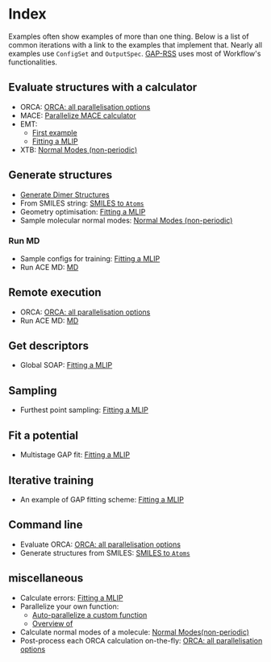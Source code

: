 
# Index

Examples often show examples of more than one thing. Below is a list of common iterations with a link to the examples that implement that. Nearly all examples use `ConfigSet` and `OutputSpec`. [GAP-RSS](workflows.rss.rst) uses most of Workflow's functionalities. 


## Evaluate structures with a calculator
 
- ORCA: [ORCA: all parallelisation options](examples.orca.md)
- MACE: [Parallelize MACE calculator](examples.mace.md)
- EMT: 
    - [First example](first_example.md)
    - [Fitting a MLIP](examples.mlip_fitting.md)
- XTB: [Normal Modes (non-periodic)](examples.normal_modes.md)


## Generate structures

- [Generate Dimer Structures](examples.dimers.md) 
- From SMILES string: [SMILES to `Atoms`](examples.smiles.md)
- Geometry optimisation: [Fitting a MLIP](examples.mlip_fitting.md)
- Sample molecular normal modes: [Normal Modes (non-periodic)](examples.normal_modes.md)


### Run MD

- Sample configs for training: [Fitting a MLIP](examples.mlip_fitting.md)
- Run ACE MD: [MD](examples.md.md)
 

## Remote execution

- ORCA: [ORCA: all parallelisation options](examples.orca.md)
- Run ACE MD: [MD](examples.md.md)


## Get descriptors 

- Global SOAP: [Fitting a MLIP](examples.mlip_fitting.md)


## Sampling

- Furthest point sampling: [Fitting a MLIP](examples.mlip_fitting.md)


## Fit a potential

- Multistage GAP fit: [Fitting a MLIP](examples.mlip_fitting.md)


## Iterative training

- An example of GAP fitting scheme: [Fitting a MLIP](examples.mlip_fitting.md)



## Command line 

- Evaluate ORCA: [ORCA: all parallelisation options](examples.orca.md)
- Generate structures from SMILES: [SMILES to `Atoms`](examples.smiles.md) 


## miscellaneous


- Calculate errors: [Fitting a MLIP](examples.mlip_fitting.md)
- Parallelize your own function: 
    - [Auto-parallelize a custom function](examples.autopara.md)
    - [Overview of](overview.parallelisation.rst)
- Calculate normal modes of a molecule: [Normal Modes(non-periodic)](examples.normal_modes.md)
- Post-process each ORCA calculation on-the-fly: [ORCA: all parallelisation options](examples.orca.md) 
